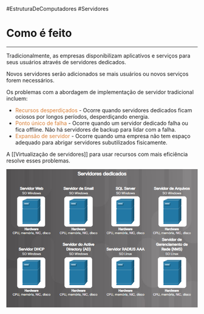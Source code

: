 #EstruturaDeComputadores #Servidores 


# Como é feito
---

Tradicionalmente, as empresas disponibilizam aplicativos e serviços para seus usuários através de servidores dedicados.

Novos servidores serão adicionados se mais usuários ou novos serviços forem necessários.

Os problemas com a abordagem de implementação de servidor tradicional incluem:

- <span style="color:#d97f36">Recursos desperdiçados</span> - Ocorre quando servidores dedicados ficam ociosos por longos períodos, desperdiçando energia.
- <span style="color:#d97f36">Ponto único de falha</span> - Ocorre quando um servidor dedicado falha ou fica offline. Não há servidores de backup para lidar com a falha.
- <span style="color:#d97f36">Expansão de servidor</span> - Ocorre quando uma empresa não tem espaço adequado para abrigar servidores subutilizados fisicamente.

A [[Virtualização de servidores]] para usar recursos com mais eficiência resolve esses problemas.

![](img/Pasted%20image%2020240313143433.png)